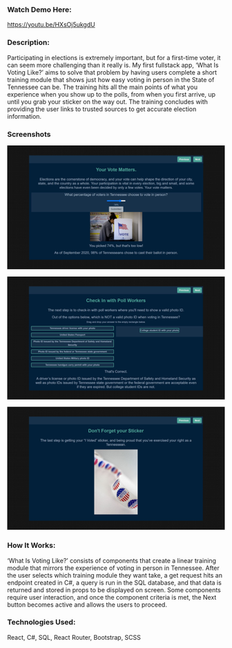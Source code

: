 ### Watch Demo Here: 
https://youtu.be/HXsOj5ukgdU

### Description:
Participating in elections is extremely important, but for a first-time voter, it can seem more challenging than it really is. My first fullstack app, ‘What Is Voting Like?’ aims to solve that problem by having users complete a short training module that shows just how easy voting in person in the State of Tennessee can be. The training hits all the main points of what you experience when you show up to the polls, from when you first arrive, up until you grab your sticker on the way out. The training concludes with providing the user links to trusted sources to get accurate election information.

### Screenshots
![Project Screenshot](https://raw.githubusercontent.com/ToddSpainhour/WhatIsVotingLike/master/whatisvotinglike.ui/src/images/screenshot-1.JPG)

![Project Screenshot](https://raw.githubusercontent.com/ToddSpainhour/WhatIsVotingLike/master/whatisvotinglike.ui/src/images/screenshot-2.JPG)

![Project Screenshot](https://raw.githubusercontent.com/ToddSpainhour/WhatIsVotingLike/master/whatisvotinglike.ui/src/images/screenshot-3.JPG)

### How It Works:
‘What Is Voting Like?’ consists of components that create a linear training module that mirrors the experience of voting in person in Tennessee. After the user selects which training module they want take, a get request hits an endpoint created in C#, a query is run in the SQL database, and that data is returned and stored in props to be displayed on screen. Some components require user interaction, and once the component criteria is met, the Next button becomes active and allows the users to proceed.  

### Technologies Used:
React, C#, SQL, React Router, Bootstrap, SCSS
